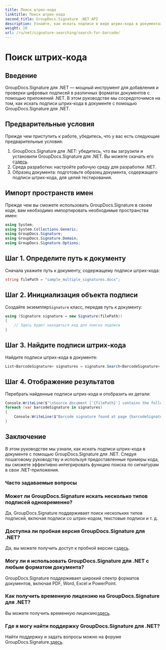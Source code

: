 ```yaml
---
title: Поиск штрих-кода
linktitle: Поиск штрих-кода
second_title: GroupDocs.Signature .NET API
description: Узнайте, как искать подписи в виде штрих-кода в документах с помощью GroupDocs.Signature для .NET. Следуйте нашему пошаговому руководству и эффективно интегрируйте подпись.
weight: 10
url: /ru/net/signature-searching/search-for-barcode/
---
```


# Поиск штрих-кода

## Введение
GroupDocs.Signature для .NET — мощный инструмент для добавления и проверки цифровых подписей в различных форматах документов с помощью приложений .NET. В этом руководстве мы сосредоточимся на том, как искать подписи штрих-кода в документе с помощью GroupDocs.Signature для .NET.
## Предварительные условия
Прежде чем приступить к работе, убедитесь, что у вас есть следующие предварительные условия:
1.  GroupDocs.Signature для .NET: убедитесь, что вы загрузили и установили GroupDocs.Signature для .NET. Вы можете скачать его с[здесь](https://releases.groupdocs.com/signature/net/).
2. Среда разработки: настройте рабочую среду для разработки .NET.
3. Образец документа: подготовьте образец документа, содержащего подписи штрих-кода, для целей тестирования.

## Импорт пространств имен
Прежде чем вы сможете использовать GroupDocs.Signature в своем коде, вам необходимо импортировать необходимые пространства имен:
```csharp
using System;
using System.Collections.Generic;
using GroupDocs.Signature;
using GroupDocs.Signature.Domain;
using GroupDocs.Signature.Options;
```

## Шаг 1. Определите путь к документу
Сначала укажите путь к документу, содержащему подписи штрих-кода:
```csharp
string filePath = "sample_multiple_signatures.docx";
```
## Шаг 2. Инициализация объекта подписи
 Создайте экземпляр`Signature` класс, передав путь к документу:
```csharp
using (Signature signature = new Signature(filePath))
{
    // Здесь будет находиться код для поиска подписи
}
```
## Шаг 3. Найдите подписи штрих-кода
Найдите подписи штрих-кода в документе:
```csharp
List<BarcodeSignature> signatures = signature.Search<BarcodeSignature>(SignatureType.Barcode);
```
## Шаг 4. Отображение результатов
Перебрать найденные подписи штрих-кода и отобразить их детали:
```csharp
Console.WriteLine($"\nSource document ['{filePath}'] contains the following signatures.");
foreach (var barcodeSignature in signatures)
{
    Console.WriteLine($"Barcode signature found at page {barcodeSignature.PageNumber} with type {barcodeSignature.EncodeType.TypeName} and text {barcodeSignature.Text}");
}
```

## Заключение
В этом руководстве мы узнали, как искать подписи штрих-кода в документе с помощью GroupDocs.Signature для .NET. Следуя пошаговому руководству и используя предоставленные примеры кода, вы сможете эффективно интегрировать функцию поиска по сигнатурам в свои .NET-приложения.
### Часто задаваемые вопросы
### Может ли GroupDocs.Signature искать несколько типов подписей одновременно?
Да, GroupDocs.Signature поддерживает поиск нескольких типов подписей, включая подписи со штрих-кодом, текстовые подписи и т. д.
### Доступна ли пробная версия GroupDocs.Signature для .NET?
 Да, вы можете получить доступ к пробной версии с[здесь](https://releases.groupdocs.com/).
### Могу ли я использовать GroupDocs.Signature для .NET с любым форматом документа?
GroupDocs.Signature поддерживает широкий спектр форматов документов, включая PDF, Word, Excel и PowerPoint.
### Как получить временную лицензию на GroupDocs.Signature для .NET?
 Вы можете получить временную лицензию[здесь](https://purchase.groupdocs.com/temporary-license/).
### Где я могу найти поддержку GroupDocs.Signature для .NET?
Найти поддержку и задать вопросы можно на форуме GroupDocs.Signature.[здесь](https://forum.groupdocs.com/c/signature/13).